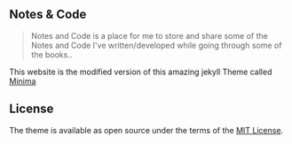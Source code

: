 ## Notes & Code

> Notes and Code is a place for me to store and share some of the Notes and Code I've written/developed while going through some of the books..



This website is the modified version of this amazing jekyll Theme called [Minima](https://github.com/jekyll/minima/)

## License

The theme is available as open source under the terms of the [MIT License](http://opensource.org/licenses/MIT).
